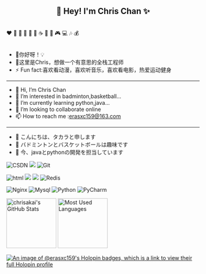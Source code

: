 <h2 align="center">👋 Hey! I'm Chris Chan ✨</h2>
<br />
❤️ 🍦 🍓 🍉 🍋 🥛 ☕ 🍗 🍟 🎮 💻 🎶 💰
<br />
<br />

- 🔭你好呀！💡
- 🤔这里是Chris，想做一个有意思的全栈工程师
- ⚡ Fun fact:喜欢看动漫，喜欢听音乐，喜欢看电影，热爱运动健身
---
- 👋 Hi, I’m Chris Chan
- 👀 I’m interested in badminton,basketball...
- 🌱 I’m currently learning python,java...
- 💞️ I’m looking to collaborate online
- 📫 How to reach me :erasxc159@163.com
---
- 👋 こんにちは、タカラと申します
- 👀 バドミントンとバスケットボールは趣味です
- 🌱 今、javaとpythonの開発を担当しています
  
<!---
chrisakai/chrisakai is a ✨ special ✨ repository because its `README.md` (this file) appears on your GitHub profile.
You can click the Preview link to take a look at your changes.
--->
![CSDN](https://img.shields.io/badge/CSDN-极客阿琛-blue.svg)
![](https://img.shields.io/badge/ubuntu-20.04-<COLOR>.svg)
![Git](https://img.shields.io/badge/-Git-f05032?style=flat-square&logo=Git&logoColor=white)

![html](https://img.shields.io/badge/-html-E34F26?style=flat-square&logo=html5&logoColor=white)
![](https://img.shields.io/badge/JavaScript-red?style=flat-square&logo=javascript) 
![](https://img.shields.io/badge/Vue.js-black?style=flat-square&logo=vue.js)
![Redis](https://img.shields.io/badge/Redis-DC382D?style=flat-square&logo=redis&logoColor=white)

![Nginx](https://img.shields.io/badge/-Nginx-269539?style=flat-square&logo=Nginx)
![Mysql](https://img.shields.io/badge/MySQL-blue?style=flat-square&logo=mysql&logoColor=black)
![Python](https://img.shields.io/badge/Python-3776AB?style=flat-square&logo=Python&logoColor=yellow)
![PyCharm](https://img.shields.io/badge/PyCharm-000000?style=flat-square&logo=PyCharm&logoColor=white)

<img height="130px" src="https://github-readme-stats.vercel.app/api?username=chrisakai&hide_title=true&show_icons=true&hide=issues&include_all_commits=true&count_private=true&theme=graywhite&hide_border=true&bg_color=45,ff7979,ffd479,fffc79,73fa79" alt="chrisakai's GitHub Stats"> <img height="130px" src="https://github-readme-stats.vercel.app/api/top-langs?username=chrisakai&hide_title=true&layout=compact&theme=graywhite&hide_border=true&bg_color=45,fffc79,73fa79,75f0db" alt="Most Used Languages">

[![An image of @erasxc159's Holopin badges, which is a link to view their full Holopin profile](https://holopin.me/erasxc159)](https://holopin.io/@erasxc159)
